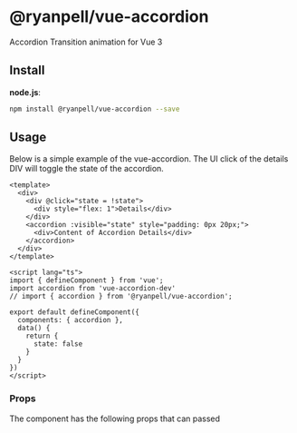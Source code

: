# @ryanpell/vue-accordion

Accordion Transition animation for Vue 3

## Install
**node.js**:
```bash
npm install @ryanpell/vue-accordion --save
```

## Usage
Below is a simple example of the vue-accordion. The UI click of the details DIV will toggle the state of the accordion.

```vue
<template> 
  <div>
    <div @click="state = !state">
      <div style="flex: 1">Details</div>
    </div>
    <accordion :visible="state" style="padding: 0px 20px;">
      <div>Content of Accordion Details</div>
    </accordion>
  </div>
</template>

<script lang="ts">
import { defineComponent } from 'vue';
import accordion from 'vue-accordion-dev'
// import { accordion } from '@ryanpell/vue-accordion';

export default defineComponent({
  components: { accordion },
  data() {
    return {
      state: false
    }
  }
})
</script>
```

### Props
The component has the following props that can passed 